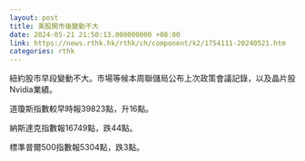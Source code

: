 ```yaml
---
layout: post
title: 美股開市後變動不大
date: 2024-05-21 21:50:13.000000000 +08:00
link: https://news.rthk.hk/rthk/ch/component/k2/1754111-20240521.htm
categories: rthk
---
```


紐約股市早段變動不大。市場等候本周聯儲局公布上次政策會議記錄，以及晶片股Nvidia業績。

道瓊斯指數較早時報39823點，升16點。

納斯達克指數報16749點，跌44點。

標準普爾500指數報5304點，跌3點。
